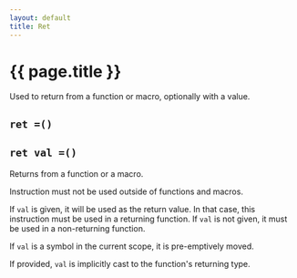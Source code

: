 ```yaml
---
layout: default
title: Ret
---
```

# {{ page.title }}

Used to return from a function or macro, optionally with a value.

## `ret =()`

## `ret val =()`

Returns from a function or a macro.

Instruction must not be used outside of functions and macros.

If `val` is given, it will be used as the return value. In that case, this instruction must be used in a returning function. If `val` is not given, it must be used in a non-returning function.

If `val` is a symbol in the current scope, it is pre-emptively moved.

If provided, `val` is implicitly cast to the function's returning type.